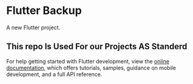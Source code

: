 # Flutter Backup

A new Flutter project.

## This repo Is Used For our Projects AS Standerd ##

For help getting started with Flutter development, view the
[online documentation](https://docs.flutter.dev/), which offers tutorials,
samples, guidance on mobile development, and a full API reference.
